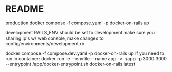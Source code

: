 # README

production
docker compose -f compose.yaml -p docker-on-rails up


development
RAILS_ENV should be set to development
make sure you sharing ip's w/ web console, make changes to config/environments/development.rb

docker compose -f compose.dev.yaml -p docker-on-rails up
if you need to run in container:
docker run -e --envfile --name app -v .:/app -p 3000:3000 --entrypoint /app/docker-entrypoint.sh docker-on-rails:latest